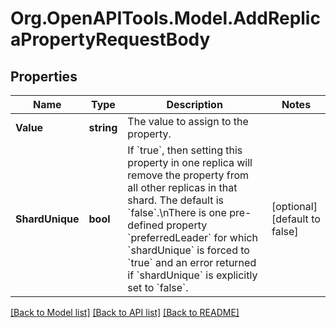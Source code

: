 # Org.OpenAPITools.Model.AddReplicaPropertyRequestBody

## Properties

Name | Type | Description | Notes
------------ | ------------- | ------------- | -------------
**Value** | **string** | The value to assign to the property. | 
**ShardUnique** | **bool** | If &#x60;true&#x60;, then setting this property in one replica will remove the property from all other replicas in that shard. The default is &#x60;false&#x60;.\\nThere is one pre-defined property &#x60;preferredLeader&#x60; for which &#x60;shardUnique&#x60; is forced to &#x60;true&#x60; and an error returned if &#x60;shardUnique&#x60; is explicitly set to &#x60;false&#x60;. | [optional] [default to false]

[[Back to Model list]](../../README.md#documentation-for-models) [[Back to API list]](../../README.md#documentation-for-api-endpoints) [[Back to README]](../../README.md)


